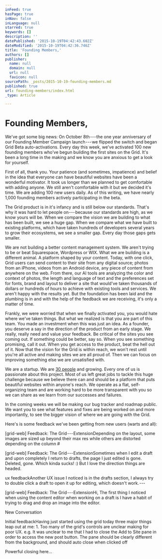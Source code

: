 ```yaml
---
inFeed: true
hasPage: true
inNav: false
inLanguage: null
starred: true
keywords: []
description: ''
datePublished: '2015-10-19T04:42:43.602Z'
dateModified: '2015-10-19T04:42:36.746Z'
title: 'Founding Members,'
authors: []
publisher:
  name: null
  domain: null
  url: null
  favicon: null
sourcePath: _posts/2015-10-19-founding-members.md
published: true
url: founding-members/index.html
_type: Article

---
```

# Founding Members,

We've got some big news: On October 8th --- the one year anniversary of our Founding Member Campaign launch --- we flipped the switch and began Grid Beta auto-activations. Every day this week, we've activated 100 new founding members who've begun building the first sites on the Grid. It's been a long time in the making and we know you are anxious to get a look for yourself.

First of all, thank you. Your patience (and sometimes, impatience) and belief in the idea that everyone can have beautiful websites have been a wonderful motivator. It took us longer than we planned to get comfortable with adding anyone. We still aren't comfortable with it but we decided it's time. We are adding 100 new users daily. As of this writing, we have nearly 1,000 founding members actively participating in the beta.

The Grid product is in it's infancy and is still below our standards. That's why it was hard to let people on --- because our standards are high, as we know yours will be. When we compare the vision we are building to what has been built, we see a huge gap. When we compare what we have built to existing platforms, which have taken hundreds of developers several years to grow their ecosystems, we see a smaller gap. Every day those gaps gets smaller.

We are not building a better content management system. We aren't trying to be or beat Squarespace, Wordpress or WIX. What we are building is a different animal. A platform shaped by your content. Today, with one click, Grid users can send content to their site from any digital source; photos from an iPhone, videos from an Android device, any piece of content from anywhere on the web. From there, our AI tools are analyzing the color and context of photos, the length and language of text and the preferences set for fonts, brand and layout to deliver a site that would've taken thousands of dollars or hundreds of hours to achieve with existing tools and services. We aren't happy with the results yet. But the foundation has been laid and the plumbing is in and with the help of the feedback we are receiving, it's only a matter of time.

Frankly, we were worried that when we finally activated you, you would hate where we've taken things. But what we realized is that you are part of this team. You made an investment when this was just an idea. As a founder, you deserve a say in the direction of the product from an early stage. We really, really need and value your feedback. Be critical of the sites you see coming out. If something could be better, say so. When you see something promising, call it out. When you get access to the product, beat the hell out of it. Now that the vision for the Grid is within reach, we won't rest until you're all active and making sites we are all proud of. Then we can focus on improving something else we are unsatisfied with.

We are a startup. We are [30 people][0] and growing. Every one of us is passionate about this project. Most of us left great jobs to tackle this huge challenge because we believe there can and should be a platform that puts beautiful websites within anyone's reach. We operate as a flat, self-organizing team and are working hard to be more transparent with you so we can share as we learn from our successes and failures.

In the coming weeks we will be making our bug tracker and roadmap public. We want you to see what features and fixes are being worked on and more importantly, to see the bigger vision of where we are going with the Grid.

Here's is some feedback we've been getting from new users (warts and all):

\[grid-web\] Feedback: The Grid --- ExtensionDepending on the layout, some images are sized up beyond their max res while others are distorted depending on the column \#

\[grid-web\] Feedback: The Grid --- ExtensionSometimes when I edit a draft and upon completely I return to drafts, the page I just edited is gone. Deleted, gone. Which kinda sucks! :) But I love the direction things are headed.

ux feedbackAnother UX issue I noticed is in the drafts section, I always try to double click a draft to open it up for editing, which doesn't work. --- 

\[grid-web\] Feedback: The Grid --- ExtensionHi, The first thing I noticed when using the content editor when working on a draft is I have a habit of trying to drag and drop an image into the editor.

New Conversation

Initial feedbackHaving just started using the grid today three major things leap out at me: 1\. Too many of the grid's controls are unclear making for poor UX. e.g. It was unclear to me that I had to close the Add to Site pane in order to access the new post button. The pane should be clearly different from the background, and should auto close when clicked off

Powerful closing here...

[0]: https://twitter.com/forresto/lists/grid/members